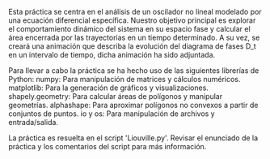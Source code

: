 Esta práctica se centra en el análisis de un oscilador no lineal modelado por una ecuación
diferencial específica. Nuestro objetivo principal es explorar el comportamiento dinámico del sistema en
su espacio fase y calcular el área encerrada por las trayectorias en un tiempo determinado. A su vez, se 
creará una animación que describa la evolución del diagrama de fases D_t en un intervalo de tiempo, 
dicha animación ha sido adjuntada.

Para llevar a cabo la práctica se ha hecho uso de las siguientes librerías de Python:
numpy: Para manipulación de matrices y cálculos numéricos.
matplotlib: Para la generación de gráficos y visualizaciones.
shapely.geometry: Para calcular áreas de polígonos y manipular geometrías.
alphashape: Para aproximar polígonos no convexos a partir de conjuntos de puntos.
io y os: Para manipulación de archivos y entrada/salida.

La práctica es resuelta en el script 'Liouville.py'. Revisar el enunciado de la práctica y los comentarios 
del script para más información.

